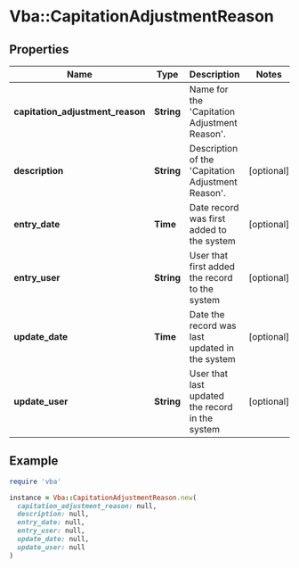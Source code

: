 # Vba::CapitationAdjustmentReason

## Properties

| Name | Type | Description | Notes |
| ---- | ---- | ----------- | ----- |
| **capitation_adjustment_reason** | **String** | Name for the &#39;Capitation Adjustment Reason&#39;. |  |
| **description** | **String** | Description of the &#39;Capitation Adjustment Reason&#39;. | [optional] |
| **entry_date** | **Time** | Date record was first added to the system | [optional] |
| **entry_user** | **String** | User that first added the record to the system | [optional] |
| **update_date** | **Time** | Date the record was last updated in the system | [optional] |
| **update_user** | **String** | User that last updated the record in the system | [optional] |

## Example

```ruby
require 'vba'

instance = Vba::CapitationAdjustmentReason.new(
  capitation_adjustment_reason: null,
  description: null,
  entry_date: null,
  entry_user: null,
  update_date: null,
  update_user: null
)
```

